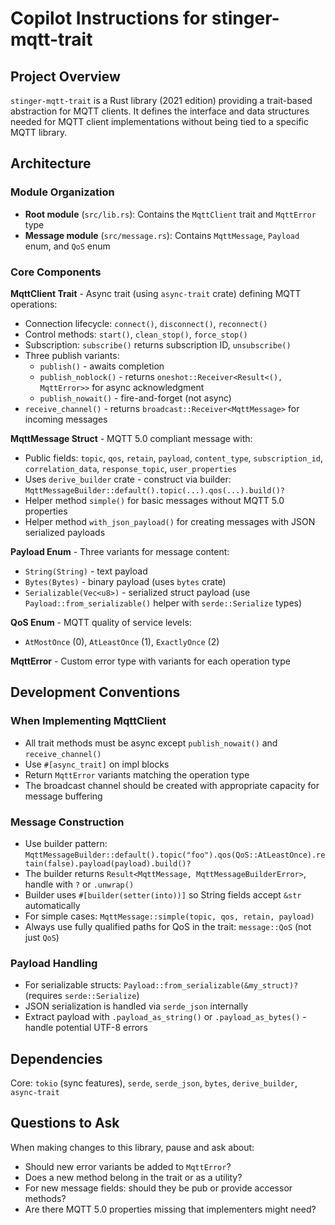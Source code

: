 # Copilot Instructions for stinger-mqtt-trait

## Project Overview
`stinger-mqtt-trait` is a Rust library (2021 edition) providing a trait-based abstraction for MQTT clients. It defines the interface and data structures needed for MQTT client implementations without being tied to a specific MQTT library.

## Architecture

### Module Organization
- **Root module** (`src/lib.rs`): Contains the `MqttClient` trait and `MqttError` type
- **Message module** (`src/message.rs`): Contains `MqttMessage`, `Payload` enum, and `QoS` enum

### Core Components

**MqttClient Trait** - Async trait (using `async-trait` crate) defining MQTT operations:
- Connection lifecycle: `connect()`, `disconnect()`, `reconnect()`
- Control methods: `start()`, `clean_stop()`, `force_stop()`
- Subscription: `subscribe()` returns subscription ID, `unsubscribe()`
- Three publish variants:
  - `publish()` - awaits completion
  - `publish_noblock()` - returns `oneshot::Receiver<Result<(), MqttError>>` for async acknowledgment
  - `publish_nowait()` - fire-and-forget (not async)
- `receive_channel()` - returns `broadcast::Receiver<MqttMessage>` for incoming messages

**MqttMessage Struct** - MQTT 5.0 compliant message with:
- Public fields: `topic`, `qos`, `retain`, `payload`, `content_type`, `subscription_id`, `correlation_data`, `response_topic`, `user_properties`
- Uses `derive_builder` crate - construct via builder: `MqttMessageBuilder::default().topic(...).qos(...).build()?`
- Helper method `simple()` for basic messages without MQTT 5.0 properties
- Helper method `with_json_payload()` for creating messages with JSON serialized payloads

**Payload Enum** - Three variants for message content:
- `String(String)` - text payload
- `Bytes(Bytes)` - binary payload (uses `bytes` crate)
- `Serializable(Vec<u8>)` - serialized struct payload (use `Payload::from_serializable()` helper with `serde::Serialize` types)

**QoS Enum** - MQTT quality of service levels:
- `AtMostOnce` (0), `AtLeastOnce` (1), `ExactlyOnce` (2)

**MqttError** - Custom error type with variants for each operation type

## Development Conventions

### When Implementing MqttClient
- All trait methods must be async except `publish_nowait()` and `receive_channel()`
- Use `#[async_trait]` on impl blocks
- Return `MqttError` variants matching the operation type
- The broadcast channel should be created with appropriate capacity for message buffering

### Message Construction
- Use builder pattern: `MqttMessageBuilder::default().topic("foo").qos(QoS::AtLeastOnce).retain(false).payload(payload).build()?`
- The builder returns `Result<MqttMessage, MqttMessageBuilderError>`, handle with `?` or `.unwrap()`
- Builder uses `#[builder(setter(into))]` so String fields accept `&str` automatically
- For simple cases: `MqttMessage::simple(topic, qos, retain, payload)`
- Always use fully qualified paths for QoS in the trait: `message::QoS` (not just `QoS`)

### Payload Handling
- For serializable structs: `Payload::from_serializable(&my_struct)?` (requires `serde::Serialize`)
- JSON serialization is handled via `serde_json` internally
- Extract payload with `.payload_as_string()` or `.payload_as_bytes()` - handle potential UTF-8 errors

## Dependencies
Core: `tokio` (sync features), `serde`, `serde_json`, `bytes`, `derive_builder`, `async-trait`

## Questions to Ask
When making changes to this library, pause and ask about:
- Should new error variants be added to `MqttError`?
- Does a new method belong in the trait or as a utility?
- For new message fields: should they be pub or provide accessor methods?
- Are there MQTT 5.0 properties missing that implementers might need?
